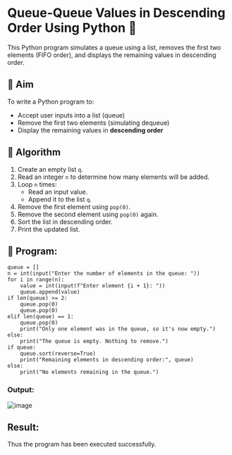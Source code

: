 # Queue-Queue Values in Descending Order Using Python 🧮

This Python program simulates a queue using a list, removes the first two elements (FIFO order), and displays the remaining values in descending order.

## 🎯 Aim

To write a Python program to:
- Accept user inputs into a list (queue)
- Remove the first two elements (simulating dequeue)
- Display the remaining values in **descending order**

## 🧠 Algorithm

1. Create an empty list `q`.
2. Read an integer `n` to determine how many elements will be added.
3. Loop `n` times:
   - Read an input value.
   - Append it to the list `q`.
4. Remove the first element using `pop(0)`.
5. Remove the second element using `pop(0)` again.
6. Sort the list in descending order.
7. Print the updated list.

## 🧪 Program: 
```
queue = []
n = int(input("Enter the number of elements in the queue: "))
for i in range(n):
    value = int(input(f"Enter element {i + 1}: "))
    queue.append(value)
if len(queue) >= 2:
    queue.pop(0)
    queue.pop(0)
elif len(queue) == 1:
    queue.pop(0)
    print("Only one element was in the queue, so it's now empty.")
else:
    print("The queue is empty. Nothing to remove.")
if queue:
    queue.sort(reverse=True)
    print("Remaining elements in descending order:", queue)
else:
    print("No elements remaining in the queue.")
```
### Output:
![image](https://github.com/user-attachments/assets/48083aa5-3dff-4f9d-981b-4dfaba86a24a)

## Result:
Thus the program has been executed successfully.
